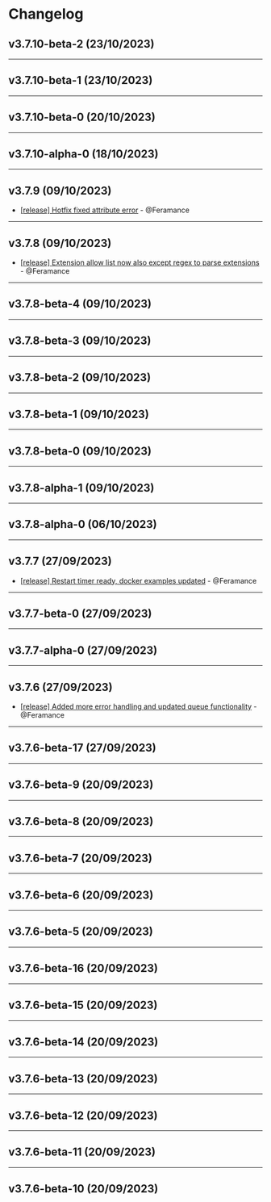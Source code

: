 # Changelog

## v3.7.10-beta-2 (23/10/2023)

---

## v3.7.10-beta-1 (23/10/2023)

---

## v3.7.10-beta-0 (20/10/2023)

---

## v3.7.10-alpha-0 (18/10/2023)

---

## v3.7.9 (09/10/2023)
- [[release] Hotfix fixed attribute error](https://github.com/Feramance/qBitrr/commit/c5b9bcbdc8f1db24575eddba5df0e3990a9815b6) - @Feramance

---

## v3.7.8 (09/10/2023)
- [[release] Extension allow list now also except regex to parse extensions](https://github.com/Feramance/qBitrr/commit/b0a1d6382676734405adc9b6b45d2855ed465a5c) - @Feramance

---

## v3.7.8-beta-4 (09/10/2023)

---

## v3.7.8-beta-3 (09/10/2023)

---

## v3.7.8-beta-2 (09/10/2023)

---

## v3.7.8-beta-1 (09/10/2023)

---

## v3.7.8-beta-0 (09/10/2023)

---

## v3.7.8-alpha-1 (09/10/2023)

---

## v3.7.8-alpha-0 (06/10/2023)

---

## v3.7.7 (27/09/2023)
- [[release] Restart timer ready, docker examples updated](https://github.com/Feramance/qBitrr/commit/dbb95b7c6d651c14f6b7d082e713e0b3b1fa5297) - @Feramance

---

## v3.7.7-beta-0 (27/09/2023)

---

## v3.7.7-alpha-0 (27/09/2023)

---

## v3.7.6 (27/09/2023)
- [[release] Added more error handling and updated queue functionality](https://github.com/Feramance/qBitrr/commit/ffeecb09c6aa9df46040b68b83bc565ca6cb3043) - @Feramance

---

## v3.7.6-beta-17 (27/09/2023)

---

## v3.7.6-beta-9 (20/09/2023)

---

## v3.7.6-beta-8 (20/09/2023)

---

## v3.7.6-beta-7 (20/09/2023)

---

## v3.7.6-beta-6 (20/09/2023)

---

## v3.7.6-beta-5 (20/09/2023)

---

## v3.7.6-beta-16 (20/09/2023)

---

## v3.7.6-beta-15 (20/09/2023)

---

## v3.7.6-beta-14 (20/09/2023)

---

## v3.7.6-beta-13 (20/09/2023)

---

## v3.7.6-beta-12 (20/09/2023)

---

## v3.7.6-beta-11 (20/09/2023)

---

## v3.7.6-beta-10 (20/09/2023)
